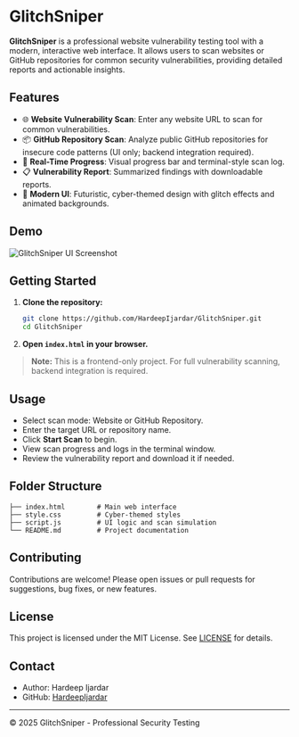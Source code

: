 # GlitchSniper

**GlitchSniper** is a professional website vulnerability testing tool with a modern, interactive web interface. It allows users to scan websites or GitHub repositories for common security vulnerabilities, providing detailed reports and actionable insights.

## Features

- 🌐 **Website Vulnerability Scan**: Enter any website URL to scan for common vulnerabilities.
- 📦 **GitHub Repository Scan**: Analyze public GitHub repositories for insecure code patterns (UI only; backend integration required).
- 🚦 **Real-Time Progress**: Visual progress bar and terminal-style scan log.
- 📋 **Vulnerability Report**: Summarized findings with downloadable reports.
- 🎨 **Modern UI**: Futuristic, cyber-themed design with glitch effects and animated backgrounds.

## Demo

![GlitchSniper UI Screenshot](screenshot.png)

## Getting Started

1. **Clone the repository:**
   ```sh
   git clone https://github.com/HardeepIjardar/GlitchSniper.git
   cd GlitchSniper
   ```
2. **Open `index.html` in your browser.**

> **Note:** This is a frontend-only project. For full vulnerability scanning, backend integration is required.

## Usage

- Select scan mode: Website or GitHub Repository.
- Enter the target URL or repository name.
- Click **Start Scan** to begin.
- View scan progress and logs in the terminal window.
- Review the vulnerability report and download it if needed.

## Folder Structure

```
├── index.html        # Main web interface
├── style.css         # Cyber-themed styles
├── script.js         # UI logic and scan simulation
└── README.md         # Project documentation
```

## Contributing

Contributions are welcome! Please open issues or pull requests for suggestions, bug fixes, or new features.

## License

This project is licensed under the MIT License. See [LICENSE](LICENSE) for details.

## Contact

- Author: Hardeep Ijardar
- GitHub: [HardeepIjardar](https://github.com/HardeepIjardar)

---

© 2025 GlitchSniper - Professional Security Testing 